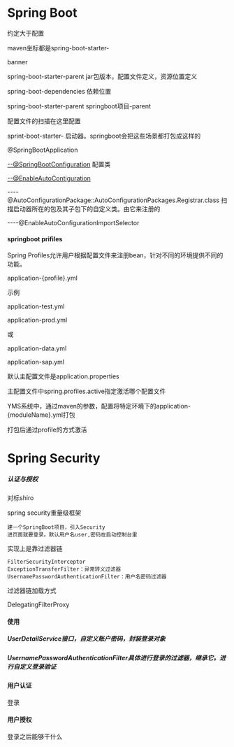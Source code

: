 # Spring Boot

约定大于配置

maven坐标都是spring-boot-starter-

banner

spring-boot-starter-parent jar包版本，配置文件定义，资源位置定义

spring-boot-dependencies 依赖位置

spring-boot-starter-parent   springboot项目-parent 

配置文件的扫描在这里配置

sprint-boot-starter- 启动器。springboot会把这些场景都打包成这样的

@SpringBootApplication

[--@SpringBootConfiguration](http://--@SpringBootConfiguration) 配置类

[--@EnableAutoContiguration](http://--@EnableAutoContiguration)

----@AutoConfigurationPackage::AutoConfigurationPackages.Registrar.class 扫描启动器所在的包及其子包下的自定义类。由它来注册的

----@EnableAutoConfigurationImportSelector

#### springboot prifiles

Spring Profiles允许用户根据配置文件来注册bean，针对不同的环境提供不同的功能。

application-{profile}.yml

示例

application-test.yml

application-prod.yml

或

application-data.yml

application-sap.yml

默认主配置文件是application.properties

主配置文件中spring.profiles.active指定激活哪个配置文件

YMS系统中，通过maven的参数，配置将特定环境下的application-{moduleName}.yml打包

打包后通过profile的方式激活

# Spring Security

##### 认证与授权

对标shiro

spring security重量级框架

```
建一个SpringBoot项目，引入Security
进页面就要登录。默认用户名user,密码在启动控制台里
```

实现上是靠过滤器链

```
FilterSecurityInterceptor
ExceptionTransferFilter：异常转义过滤器
UsernamePasswordAuthenticationFilter：用户名密码过滤器
```

过滤器链加载方式

DelegatingFilterProxy

#### 使用

##### UserDetailService接口，自定义账户密码，封装登录对象

##### UsernamePasswordAuthenticationFilter具体进行登录的过滤器，继承它。进行自定义登录验证



#### 用户认证

登录

#### 用户授权

登录之后能够干什么